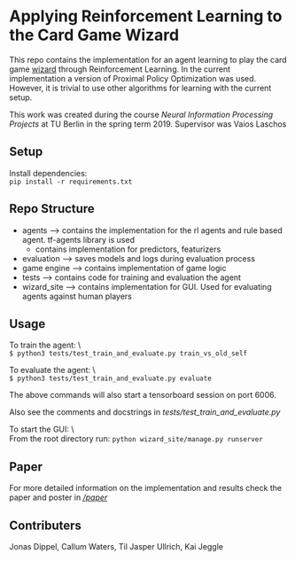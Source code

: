 # Applying Reinforcement Learning to the Card Game Wizard

This repo contains the implementation for an agent learning to play the card game [wizard](https://en.wikipedia.org/wiki/Wizard_(card_game)) through Reinforcement Learning. In the current implementation a version of Proximal Policy Optimization was used. However, it is trivial to use other algorithms for learning with the current setup.

This work was created during the course _Neural Information Processing Projects_ at TU Berlin in the spring term 2019. Supervisor was Vaios Laschos

## Setup

Install dependencies: \
```pip install -r requirements.txt```

## Repo Structure

* agents --> contains the implementation for the rl agents and rule based agent. tf-agents library is used
	* contains implementation for predictors, featurizers  	
* evaluation --> saves models and logs during evaluation process
* game engine --> contains implementation of game logic 
* tests --> contains code for training and evaluation the agent
* wizard_site --> contains implementation for GUI. Used for evaluating agents against human players

## Usage

To train the agent: \   
```$ python3 tests/test_train_and_evaluate.py train_vs_old_self```

To evaluate the agent: \  
```$ python3 tests/test_train_and_evaluate.py evaluate```

The above commands will also start a tensorboard session on port 6006.  

Also see the comments and docstrings in _tests/test_train_and_evaluate.py_


To start the GUI: \  
From the root directory run: ```python wizard_site/manage.py runserver```

## Paper

For more detailed information on the implementation and results check the paper and poster in _[/paper](/paper)_

## Contributers

Jonas Dippel, Callum Waters, Til Jasper Ullrich, Kai Jeggle